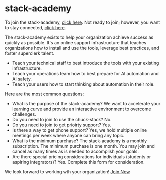 # stack-academy

To join the stack-academy, [click here](https://buy.stripe.com/7sIbLIeeU3oT4IEfYY). Not ready to join; however, you want to stay connected, [click here](../learn-more.html).

The stack-academy exists to help your organization achieve success as quickly as possible. It's an online support infrastructure that teaches organizations how to install and use the tools, leverage best practices, and foster superclerk talent.

- Teach your technical staff to best introduce the tools with your existing infrastructure.
- Teach your operations team how to best prepare for AI automation and AI safety.
- Teach your users how to start thinking about automation in their role.

Here are the most common questions:

- What is the purpose of the stack-academy? We want to accelerate your learning curve and provide an interactive environment to overcome challenges.
- Do you need to join to use the chuck-stack? No.
- Do you need to join to get prioirty support? Yes.
- Is there a way to get phone support? Yes, we hold multiple online meetings per week where anyone can bring any topic.
- What is the minimum purchase? The stack-academy is a monthly subscription. The minimum purchase is one month. You may join and cancel as many times as is needed to accomplish your goals.
- Are there special pricing considerations for individuals (students or aspiring integrators)? Yes. Complete this form for consideration.

We look forward to working wth your organization! [Join Now](https://buy.stripe.com/7sIbLIeeU3oT4IEfYY)

